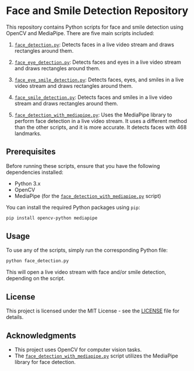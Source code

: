 # Face and Smile Detection Repository

This repository contains Python scripts for face and smile detection using OpenCV and MediaPipe. There are five main scripts included:

1. [`face_detection.py`](face_detection.py): Detects faces in a live video stream and draws rectangles around them.

2. [`face_eye_detection.py`](face_eye_detection.py): Detects faces and eyes in a live video stream and draws rectangles around them.

3. [`face_eye_smile_detection.py`](face_eye_smile_detection.py): Detects faces, eyes, and smiles in a live video stream and draws rectangles around them.

4. [`face_smile_detection.py`](face_smile_detection.py): Detects faces and smiles in a live video stream and draws rectangles around them.

5. [`face_detection_with_mediapipe.py`](face_detection_with_mediapipe.py): Uses the MediaPipe library to perform face detection in a live video stream. It uses a different method than the other scripts, and it is more accurate. It detects faces with 468 landmarks.

## Prerequisites

Before running these scripts, ensure that you have the following dependencies installed:

-   Python 3.x
-   OpenCV
-   MediaPipe (for the [`face_detection_with_mediapipe.py`](face_detection_with_mediapipe.py) script)

You can install the required Python packages using `pip`:

```bash
pip install opencv-python mediapipe
```

## Usage

To use any of the scripts, simply run the corresponding Python file:

```bash
python face_detection.py
```

This will open a live video stream with face and/or smile detection, depending on the script.

## License

This project is licensed under the MIT License - see the [LICENSE](LICENSE) file for details.

## Acknowledgments

-   This project uses OpenCV for computer vision tasks.
-   The [`face_detection_with_mediapipe.py`](face_detection_with_mediapipe.py) script utilizes the MediaPipe library for face detection.
